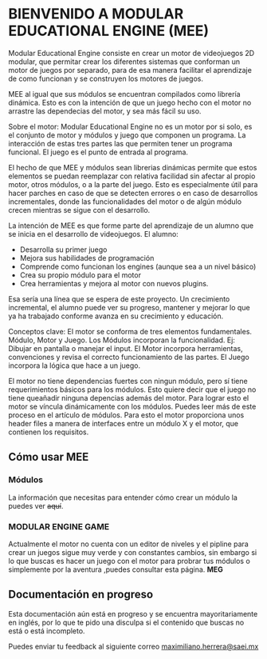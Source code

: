 # BIENVENIDO A MODULAR EDUCATIONAL ENGINE (MEE)

Modular Educational Engine consiste en crear un motor de videojuegos 2D modular, que permitar crear los diferentes
sistemas que conforman un motor de juegos por separado, para de esa manera facilitar el 
aprendizaje de como funcionan y se construyen los motores de juegos.

MEE al igual que sus módulos se encuentran compilados como librería dinámica. 
Esto es con la intención de que un juego hecho con el motor no arrastre las dependecias del motor, 
y sea más fácil su uso.

Sobre el motor:
Modular Educational Engine no es un motor por si solo, es el conjunto de motor y 
módulos y juego que componen un programa. La interacción de estas tres partes las que permiten
tener un programa funcional. El juego es el punto de entrada al programa.

El hecho de que MEE y módulos sean librerias dinámicas permite que estos elementos se puedan 
reemplazar con relativa facilidad sin afectar al propio motor, otros módulos, o a la parte del juego. 
Esto es especialmente útil para hacer parches en caso de que se detecten errores o en caso de desarrollos incrementales,
donde las funcionalidades del motor o de algún módulo crecen mientras se sigue con el desarrollo.

La intención de MEE es que forme parte del aprendizaje de un alumno que se inicia en el desarrollo 
de videojuegos.
El alumno:
- Desarrolla su primer juego
- Mejora sus habilidades de programación
- Comprende como funcionan los engines (aunque sea a un nivel básico)
- Crea su propio módulo para el motor
- Crea herramientas y mejora al motor con nuevos plugins.

Esa sería una línea que se espera de este proyecto. Un crecimiento incremental, el alumno puede
ver su progreso, mantener y mejorar lo que ya ha trabajado conforme avanza en su crecimiento y educación.

Conceptos clave:
El motor se conforma de tres elementos fundamentales. Módulo, Motor y Juego.
Los Módulos incorporan la funcionalidad. Ej: Dibujar en pantalla o manejar el input.
El Motor incorpora herramientas, convenciones y revisa el correcto funcionamiento de las partes.
El Juego incorpora la lógica que hace a un juego.

El motor no tiene dependencias fuertes con ningun módulo, pero sí tiene requerimientos básicos para los módulos.
Esto quiere decir que el juego no tiene queañadir ninguna depencias además del motor. 
Para lograr esto el motor se víncula dinámicamente con los módulos. Puedes leer más de este proceso en el artículo de módulos. 
Para esto el motor proporciona unos header files a manera de interfaces entre un módulo X y el motor, que contienen
los requisitos.

## Cómo usar MEE 

### Módulos

La información que necesitas para entender cómo crear un módulo la puedes ver ~~aquí~~.

### MODULAR ENGINE GAME

Actualmente el motor no cuenta con un editor de niveles y el pipline para crear un juegos
sigue muy verde y con constantes cambios, sin embargo si lo que buscas es hacer un juego con el motor para probrar tus 
módulos o simplemente por la aventura ,puedes consultar esta página. __MEG__

## Documentación en progreso

Esta documentación aún está en progreso y se encuentra mayoritariamente en inglés, por lo que te pido una disculpa si el contenido que buscas
no está o está incompleto.

Puedes enviar tu feedback al siguiente correo maximiliano.herrera@saei.mx


